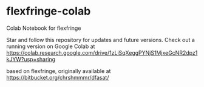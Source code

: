 # flexfringe-colab
Colab Notebook for flexfringe

Star and follow this repository for updates and future versions. Check out a running version on Google Colab at https://colab.research.google.com/drive/1zLiSqXeggPYNjS1MjxeGcNR2dpz1kJYW?usp=sharing

based on flexfringe, originally available at https://bitbucket.org/chrshmmmr/dfasat/
